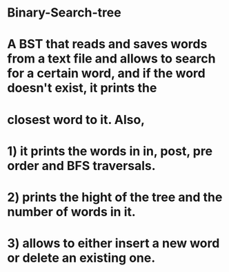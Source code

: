 # Binary-Search-tree
# A BST that reads and saves words from a text file and allows to search for a certain word, and if the word doesn't exist, it prints the 
# closest word to it. Also, 
# 1) it prints the words in in, post, pre order and BFS traversals.
# 2) prints the hight of the tree and the number of words in it.
# 3) allows to either insert a new word or delete an existing one.
